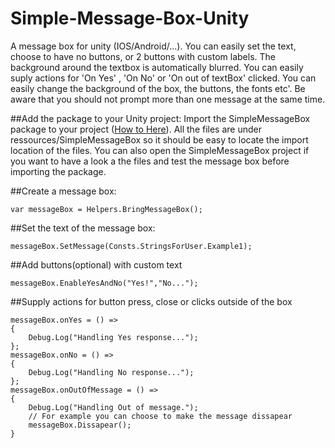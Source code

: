# Simple-Message-Box-Unity
A message box for unity (IOS/Android/...).
You can easily set the text, choose to have no buttons, or 2 buttons with custom labels. The background around the textbox is automatically blurred. You can easily suply actions for 'On Yes' , 'On No' or 'On out of textBox' clicked.
You can easily change the background of the box, the buttons, the fonts etc'.
Be aware that you should not prompt more than one message at the same time.

##Add the package to your Unity project:
Import the SimpleMessageBox package to your project ([How to Here](http://answers.unity3d.com/questions/10813/importing-a-unitypackage.html)). All the files are under ressources/SimpleMessageBox so it should be easy to locate the import location of the files.
You can also open the SimpleMessageBox project if you want to have a look a the files and test the message box before importing the package.

##Create a message box:
```
var messageBox = Helpers.BringMessageBox();
```
##Set the text of the message box:
```
messageBox.SetMessage(Consts.StringsForUser.Example1);
```
##Add buttons(optional) with custom text
```
messageBox.EnableYesAndNo("Yes!","No...");
```
##Supply actions for button press, close or clicks outside of the box
```
messageBox.onYes = () =>
{
	Debug.Log("Handling Yes response...");
};
messageBox.onNo = () =>
{
	Debug.Log("Handling No response...");
};
messageBox.onOutOfMessage = () =>
{
	Debug.Log("Handling Out of message.");
	// For example you can choose to make the message dissapear
	messageBox.Dissapear();
}
```
